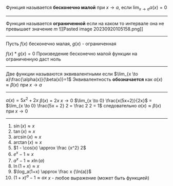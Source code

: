 Функция называется **бесконечно малой** при $x \to a$, если $\lim _{x \to a}\alpha(x) = 0$

---
Функция называется **ограниченной** если на каком то интервале она не превышает значение $m$
![[Pasted image 20230920105158.png]]

----------
Пусть $f(x)$ бесконечно малая, $g(x)$ - ограниченная

$f(x)*g(x)=0$
Произведение бесконечно малой функции на ограниченную даст ноль

---

Две функции называются эквивалентными если $\lim_{x \to a}\frac{\alpha(x)}{\beta(x)}=1$
Эквивалентность **обозначается** как $\alpha(x) \approx \beta(x)$ при $x \to a$

---
$\alpha(x) = 5x^2 + 2x$
$\beta(x) = 2x$
$x \to 0$
$\lim_{x \to 0} \frac{x(5x+2)}{2x}$ = $\lim_{x \to 0} \frac{5x + 2} 2 = \frac 2 2 = 1$
следовательно
$\alpha(x) \approx \beta(x)$ при $x \to 0$

----

1) $\sin(x) \approx x$
2) $\tan(x) \approx x$
3) $\arcsin(x) \approx x$
4) $\arctan(x) \approx x$
5) $1 - \cos(x) \approx \frac {x^2} 2$
6) $e^x - 1 \approx x$
7) $a^x - 1\approx x \ln(a)$
8) $\ln(1 + x) \approx x$
9) $\log_a(1+x) \approx \frac x {\ln(a)}$
10) $(1 + x)^a - 1 \approx ax$
$x$ - любое выражение (может быть функцией)

